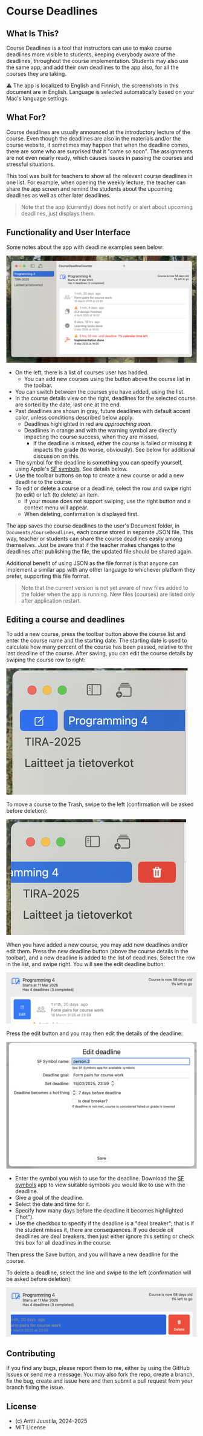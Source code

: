 # Course Deadlines

## What Is This?

Course Deadlines is a tool that instructors can use to make course deadlines more visible to students, keeping everybody aware of the deadlines, throughout the course implementation. Students may also use the same app, and add their own deadlines to the app also, for all the courses they are taking.

⚠️ The app is localized to English and Finnish, the screenshots in this document are in English. Language is selected automatically based on your Mac's language settings.

## What For?

Course deadlines are usually announced at the introductory lecture of the course. Even though the deadlines are also in the materials and/or the course website, it sometimes may happen that when the deadline comes, there are some who are surprised that it "came so soon". The assignments are not even nearly ready, which causes issues in passing the courses and stressful situations.

This tool was built for teachers to show all the relevant course deadlines in one list. For example, when opening the weekly lecture, the teacher can share the app screen and remind the students about the upcoming deadlines as well as other later deadlines.

> Note that the app (currently) does not notify or alert about upcoming deadlines, just displays them.


## Functionality and User Interface

Some notes about the app with deadline examples seen below:

![App screenshot](images/mainview.png)

* On the left, there is a list of courses user has hadded.
  * You can add new courses using the button above the course list in the toolbar.
* You can switch between the courses you have added, using the list.
* In the course details view on the right, deadlines for the selected course are sorted by the date, last one at the end.
* Past deadlines are shown in gray, future deadlines with default accent color, unless conditions described below apply.
  * Deadlines highlighted in red are *approaching soon*. 
  * Deadlines in orange and with the warning symbol are directly impacting the course success, when they are missed.
    * If the deadline is missed, either the course is failed or missing it impacts the grade (to worse, obviously). See below for additional discussion on this.
* The symbol for the deadline is something you can specify yourself, using Apple's [SF symbols](https://developer.apple.com/sf-symbols/). See details below.
* Use the toolbar buttons on top to create a new course or add a new deadline to the course.
* To edit or delete a course or a deadline, select the row and swipe right (to edit) or left (to delete) an item.
  * If your mouse does not support swiping, use the right button and a context menu will appear.
  * When deleting, confirmation is displayed first.

The app saves the course deadlines to the user's Document folder, in `Documents/CourseDeadlines`, each course stored in separate JSON file. This way, teacher or students can share the course deadlines easily among themselves. Just be aware that if the teacher makes changes to the deadlines after publishing the file, the updated file should be shared again.

Additional benefit of using JSON as the file format is that anyone can implement a similar app with any other language to whichever platform they prefer, supporting this file format.

> Note that the current version is not yet aware of new files added to the folder when the app is running. New files (courses) are listed only after application restart. 
 

## Editing a course and deadlines

To add a new course, press the toolbar button above the course list and enter the course name and the starting date. The starting date is used to calculate how many percent of the course has been passed, relative to the last deadline of the course. After saving, you can edit the course details by swiping the course row to right:

![Edit course swiping](images/edit-course-swipe.png)

To move a course to the Trash, swipe to the left (confirmation will be asked before deletion):

![Edit course swiping](images/delete-course-swipe.png)

When you have added a new course, you may add new deadlines and/or edit them. Press the new deadline button (above the course details in the toolbar), and a new deadline is added to the list of deadlines. Select the row in the list, and swipe right. You will see the edit deadline button:

![edit row](images/edit-deadline-swipe.png)

Press the edit button and you may then edit the details of the deadline:

![edit row](images/edit-deadline.png)

* Enter the symbol you wish to use for the deadline. Download the [SF symbols](https://developer.apple.com/sf-symbols/) app to view suitable symbols you would like to use with the deadline.
* Give a goal of the deadline. 
* Select the date and time for it.
* Specify how many days before the deadline it becomes highlighted ("hot").
* Use the checkbox to specify if the deadline is a "deal breaker"; that is if the student misses it, there are consequences. If you decide *all* deadlines are deal breakers, then just either ignore this setting or check this box for all deadlines in the course.

Then press the Save button, and you will have a new deadline for the course.

To delete a deadline, select the line and swipe to the left (confirmation will be asked before deletion):

![Edit course swiping](images/delete-deadline-swipe.png)



## Contributing

If you find any bugs, please report them to me, either by using the GitHub Issues or send me a message. You may also fork the repo, create a branch, fix the bug, create and issue here and then submit a pull request from your branch fixing the issue.

## License

* (c) Antti Juustila, 2024-2025
* MIT License 
